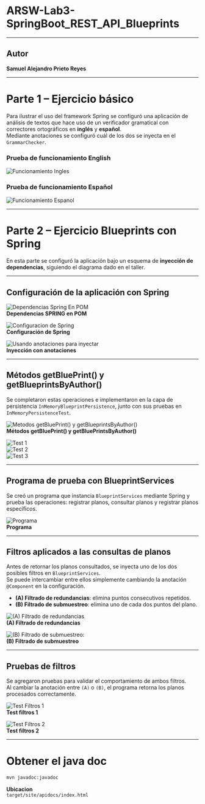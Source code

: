 # ARSW-Lab3-SpringBoot_REST_API_Blueprints
---

## Autor
**Samuel Alejandro Prieto Reyes**

---

# Parte 1 – Ejercicio básico

Para ilustrar el uso del framework Spring se configuró una aplicación de análisis de textos que hace uso de un verificador gramatical con correctores ortográficos en **inglés** y **español**.  
Mediante anotaciones se configuró cuál de los dos se inyecta en el `GrammarChecker`.

### Prueba de funcionamiento English
![Funcionamiento Ingles](/img/image-1.1.png)

### Prueba de funcionamiento Español
![Funcionamiento Espanol](/img/image-1.2.png)

---

# Parte 2 – Ejercicio Blueprints con Spring

En esta parte se configuró la aplicación bajo un esquema de **inyección de dependencias**, siguiendo el diagrama dado en el taller.

---

## Configuración de la aplicación con Spring

![Dependencias Spring En POM](/img/image-2.1.png)  
**Dependencias SPRING en POM**  

![Configuracion de Spring](/img/image-2.0.png)  
**Configuración de Spring**  

![Usando anotaciones para inyectar](/img/image-2.2.png)  
**Inyección con anotaciones**  

---

## Métodos getBluePrint() y getBlueprintsByAuthor()

Se completaron estas operaciones e implementaron en la capa de persistencia `InMemoryBlueprintPersistence`, junto con sus pruebas en `InMemoryPersistenceTest`.

![Metodos getBluePrint() y getBlueprintsByAuthor()](/img/image-2.3.png)  
**Métodos getBluePrint() y getBluePrintsByAuthor()**  

![Test 1](/img/image-2.4.png)  
![Test 2](/img/image-2.5.png)  
![Test 3](/img/image-2.6.png)  

---

## Programa de prueba con BlueprintServices

Se creó un programa que instancia `BlueprintServices` mediante Spring y prueba las operaciones: registrar planos, consultar planos y registrar planos específicos.

![Programa](/img/image-2.7.png)  
**Programa**  

---

## Filtros aplicados a las consultas de planos

Antes de retornar los planos consultados, se inyecta uno de los dos posibles filtros en `BlueprintServices`.  
Se puede intercambiar entre ellos simplemente cambiando la anotación `@Component` en la configuración.

- **(A) Filtrado de redundancias**: elimina puntos consecutivos repetidos.  
- **(B) Filtrado de submuestreo**: elimina uno de cada dos puntos del plano.  

![(A) Filtrado de redundancias](/img/image-2.8.png)  
**(A) Filtrado de redundancias**  

![(B) Filtrado de submuestreo:](/img/image-2.9.png)  
**(B) Filtrado de submuestreo**  

---

## Pruebas de filtros

Se agregaron pruebas para validar el comportamiento de ambos filtros.  
Al cambiar la anotación entre `(A)` o `(B)`, el programa retorna los planos procesados correctamente.

![Test Filtros 1](/img/image-2.10.png)  
**Test filtros 1**  

![Test Filtros 2](/img/image-2.11.png)  
**Test filtros 2**

---
# Obtener el java doc
```bash
mvn javadoc:javadoc
```

**Ubicacion**  
`target/site/apidocs/index.html`
